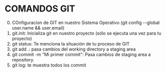 # COMANDOS GIT

0. COnfiguracion de GIT en nuestro Sistema Operativo (git config --global user.name && user.email)
1. git.init: Inicializa git en nuestro proyecto (sólo se ejecuta una vez para tu proyecto) 
2. git status: Te menciona la situación de tu proceso de GIT
3. git add .: pasa cambios del working directory a staging area
4. git commit -m "Mi primer commit": Pasa cambios de staging area a repository.
5. git log: te muestra todos los commit



